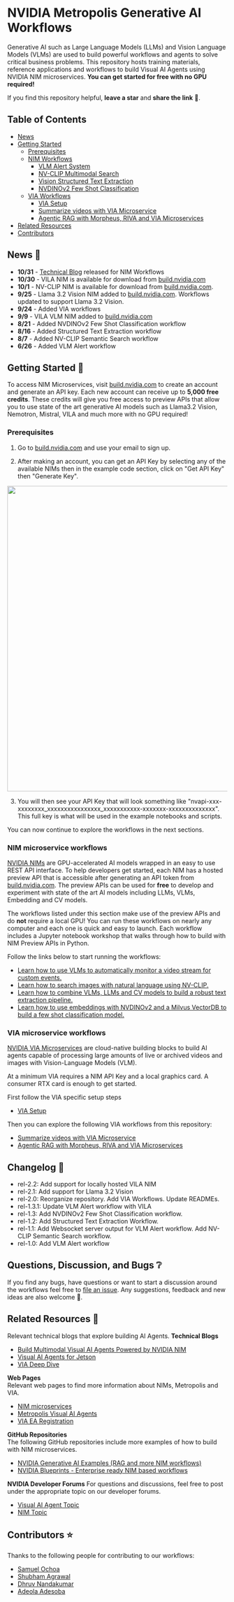 # NVIDIA Metropolis Generative AI Workflows

Generative AI such as Large Language Models (LLMs) and Vision Language Models (VLMs) are used to build powerful workflows and agents to solve critical business problems. This repository hosts training materials, reference applications and workflows to build Visual AI Agents using NVIDIA NIM microservices. **You can get started for free with no GPU required!**

If you find this repository helpful, **leave a star** and **share the link** 🙂. 

## Table of Contents
- [News](#news-newspaper)
- [Getting Started](#getting-started-rocket) 
  - [Prerequisites](#prerequisites)
  - [NIM Workflows](#nim-microservice-workflows)
    - [VLM Alert System](nim_workflows/vlm_alerts/README.md)
    - [NV-CLIP Multimodal Search](nim_workflows/nvclip_multimodal_search/README.md)
    - [Vision Structured Text Extraction](nim_workflows/vision_text_extraction/README.md)
    - [NVDINOv2 Few Shot Classification](nim_workflows/nvdinov2_few_shot/README.md) 
  - [VIA Workflows](#via-microservice-workflows) 
    - [VIA Setup](via_workflows/README.md)
    - [Summarize videos with VIA Microservice](via_workflows/summarization_examples/)
    - [Agentic RAG with Morpheus, RIVA and VIA Microservices](via_workflows/video_agentic_rag_with_morpheus_riva/)
- [Related Resources](#related-resources) 
- [Contributors](#contributors-star) 


## News :newspaper:

- **10/31** - [Technical Blog](https://developer.nvidia.com/blog/build-multimodal-visual-ai-agents-powered-by-nvidia-nim/) released for NIM Workflows
- **10/30** - VILA NIM is available for download from [build.nvidia.com](https://build.nvidia.com/nvidia/vila)
- **10/1** - NV-CLIP NIM is available for download from [build.nvidia.com](https://build.nvidia.com/nvidia/nvclip?snippet_tab=Docker). 
- **9/25** - Llama 3.2 Vision NIM added to [build.nvidia.com](http://build.nvidia.com). Workflows updated to support Llama 3.2 Vision. 
- **9/24** - Added VIA workflows 
- **9/9** - VILA VLM NIM added to [build.nvidia.com](http://build.nvidia.com) 
- **8/21** - Added NVDINOv2 Few Shot Classification workflow
- **8/16** - Added Structured Text Extraction workflow
- **8/7** - Added NV-CLIP Semantic Search workflow
- **6/26** - Added VLM Alert workflow


## Getting Started :rocket:
To access NIM Microservices, visit [build.nvidia.com](https://build.nvidia.com) to create an account and generate an API key. Each new account can receive up to **5,000 free credits**. These credits will give you free access to preview APIs that allow you to use state of the art generative AI models such as Llama3.2 Vision, Nemotron, Mistral, VILA and much more with no GPU required! 

### Prerequisites 
1) Go to [build.nvidia.com](http://build.nvidia.com) and use your email to sign up. 

2) After making an account, you can get an API Key by selecting any of the available NIMs then in the example code section, click on "Get API Key" then "Generate Key". 

<div align="center">
  <img src="readme_assets/generate_api_key.png" width="700">
</div>

3) You will then see your API Key that will look something like "nvapi-xxx-xxxxxxxx_xxxxxxxxxxxxxxxx_xxxxxxxxxxx-xxxxxxx-xxxxxxxxxxxxxx". This full key is what will be used in the example notebooks and scripts. 

You can now continue to explore the workflows in the next sections. 

### NIM microservice workflows 

[NVIDIA NIMs](https://developer.nvidia.com/nim) are GPU-accelerated AI models wrapped in an easy to use REST API interface. To help developers get started, each NIM has a hosted preview API that is accessible after generating an API token from [build.nvidia.com](https://build.nvidia.com). The preview APIs can be used for **free** to develop and experiment with state of the art AI models including LLMs, VLMs, Embedding and CV models. 

The workflows listed under this section make use of the preview APIs and do **not** require a local GPU! You can run these workflows on nearly any computer and each one is quick and easy to launch. Each workflow includes a Jupyter notebook workshop that walks through how to build with NIM Preview APIs in Python. 

Follow the links below to start running the workflows: 

- [Learn how to use VLMs to automatically monitor a video stream for custom events.](nim_workflows/vlm_alerts/README.md)
- [Learn how to search images with natural language using NV-CLIP.](nim_workflows/nvclip_multimodal_search/README.md)
- [Learn how to combine VLMs, LLMs and CV models to build a robust text extraction pipeline.](nim_workflows/vision_text_extraction/README.md)
- [Learn how to use embeddings with NVDINOv2 and a Milvus VectorDB to build a few shot classification model.](nim_workflows/nvdinov2_few_shot/README.md)


### VIA microservice workflows 

[NVIDIA VIA Microservices](https://developer.nvidia.com/visual-insight-agent-early-access) are cloud-native building blocks to build AI agents capable of processing large amounts of live or archived videos and images with Vision-Language Models (VLM).

At a minimum VIA requires a NIM API Key and a local graphics card. A consumer RTX card is enough to get started.

First follow the VIA specific setup steps
- [VIA Setup](via_workflows/README.md)

Then you can explore the following VIA workflows from this repository: 
- [Summarize videos with VIA Microservice](via_workflows/summarization_examples/)
- [Agentic RAG with Morpheus, RIVA and VIA Microservices](via_workflows/video_agentic_rag_with_morpheus_riva/)

## Changelog :memo:
- rel-2.2: Add support for locally hosted VILA NIM
- rel-2.1: Add support for Llama 3.2 Vision 
- rel-2.0: Reorganize repository. Add VIA Workflows. Update READMEs.
- rel-1.3.1: Update VLM Alert workflow with VILA 
- rel-1.3: Add NVDINOv2 Few Shot Classification workflow.
- rel-1.2: Add Structured Text Extraction Workflow.
- rel-1.1: Add Websocket server output for VLM Alert workflow. Add NV-CLIP Semantic Search workflow.
- rel-1.0: Add VLM Alert workflow 

## Questions, Discussion, and Bugs :grey_question:
If you find any bugs, have questions or want to start a discussion around the workflows feel free to [file an issue](https://github.com/NVIDIA/metropolis-nim-workflows/issues). Any suggestions, feedback and new ideas are also welcome 🙂. 

## Related Resources :link:
Relevant technical blogs that explore building AI Agents. 
**Technical Blogs**      
- [Build Multimodal Visual AI Agents Powered by NVIDIA NIM](https://developer.nvidia.com/blog/build-multimodal-visual-ai-agents-powered-by-nvidia-nim/)
- [Visual AI Agents for Jetson](https://developer.nvidia.com/blog/develop-generative-ai-powered-visual-ai-agents-for-the-edge/)  
- [VIA Deep Dive](https://developer.nvidia.com/blog/build-vlm-powered-visual-ai-agents-using-nvidia-nim-and-nvidia-via-microservices/)  

**Web Pages**    
Relevant web pages to find more information about NIMs, Metropolis and VIA. 
- [NIM microservices](https://build.nvidia.com)   
- [Metropolis Visual AI Agents](https://www.nvidia.com/en-us/use-cases/visual-ai-agents/)  
- [VIA EA Registration](https://developer.nvidia.com/visual-insight-agent-early-access)  

**GitHub Repositories**     
The following GitHub repositories include more examples of how to build with NIM microservices. 
- [NVIDIA Generative AI Examples (RAG and more NIM workflows)](https://github.com/NVIDIA/GenerativeAIExamples)  
- [NVIDIA Blueprints - Enterprise ready NIM based workflows](https://github.com/NVIDIA-NIM-Agent-Blueprints) 

**NVIDIA Developer Forums**
For questions and discussions, feel free to post under the appropriate topic on our developer forums. 
- [Visual AI Agent Topic](https://forums.developer.nvidia.com/c/accelerated-computing/intelligent-video-analytics/visual-ai-agent/680)  
- [NIM Topic](https://forums.developer.nvidia.com/c/ai-data-science/nvidia-nim/678)  

## Contributors :star:
Thanks to the following people for contributing to our workflows:
- [Samuel Ochoa](https://github.com/ssmmoo1)
- [Shubham Agrawal](https://github.com/shubham050300)
- [Dhruv Nandakumar](https://github.com/dnandakumar-nv)
- [Adeola Adesoba](https://github.com/Adeola-Adesoba)

